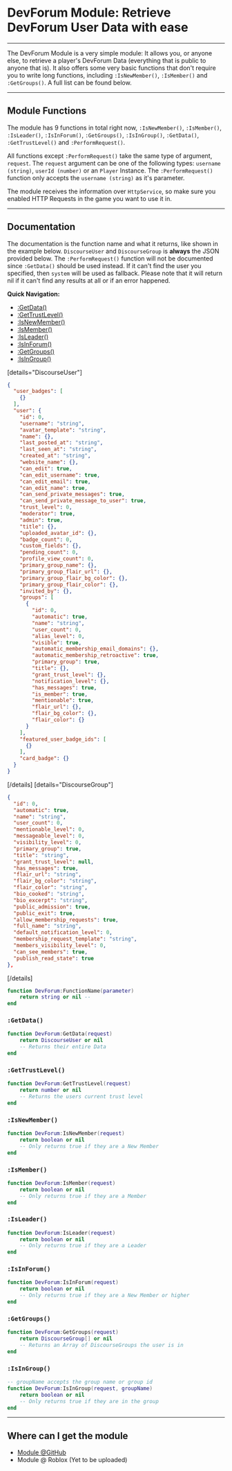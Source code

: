# DevForum Module: Retrieve DevForum User Data with ease
<hr>

The DevForum Module is a very simple module: It allows you, or anyone else, to retrieve a player's DevForum Data (everything that is public to anyone that is). It also offers some very basic functions that don't require you to write long functions, including `:IsNewMember()`, `:IsMember()` and `:GetGroups()`. A full list can be found below.

---
## Module Functions
The module has 9 functions in total right now, `:IsNewMember()`, `:IsMember()`, `:IsLeader()`, `:IsInForum()`, `:GetGroups()`, `:IsInGroup()`, `:GetData()`, `:GetTrustLevel()` and `:PerformRequest()`.<br>

All functions except `:PerformRequest()` take the same type of argument, `request`.
The `request` argument can be one of the following types: `username (string)`, `userId (number)` or an `Player` Instance. The `:PerformRequest()` function only accepts the `username (string)` as it's parameter.

The module receives the information over `HttpService`, so make sure you enabled HTTP Requests in the game you want to use it in.

---
## Documentation
The documentation is the function name and what it returns, like shown in the example below. `DiscourseUser` and `DiscourseGroup` is **always** the JSON provided below. The `:PerformRequest()` function will not be documented since `:GetData()` should be used instead. If it can't find the user you specified, then `system` will be used as fallback. Please note that it will return nil if it can't find any results at all or if an error happened. 

**Quick Navigation:**
- [:GetData()](#heading--getdata)
- [:GetTrustLevel()](#heading--gettrustlevel)
- [:IsNewMember()](#heading--isnewmember)
- [:IsMember()](#heading--ismember)
- [:IsLeader()](#heading--isleader)
- [:IsInForum()](#heading--isinforum)
- [:GetGroups()](#heading--getgroups)
- [:IsInGroup()](#heading--isingroup)

[details="DiscourseUser"]
```json
{
  "user_badges": [
    {}
  ],
  "user": {
    "id": 0,
    "username": "string",
    "avatar_template": "string",
    "name": {},
    "last_posted_at": "string",
    "last_seen_at": "string",
    "created_at": "string",
    "website_name": {},
    "can_edit": true,
    "can_edit_username": true,
    "can_edit_email": true,
    "can_edit_name": true,
    "can_send_private_messages": true,
    "can_send_private_message_to_user": true,
    "trust_level": 0,
    "moderator": true,
    "admin": true,
    "title": {},
    "uploaded_avatar_id": {},
    "badge_count": 0,
    "custom_fields": {},
    "pending_count": 0,
    "profile_view_count": 0,
    "primary_group_name": {},
    "primary_group_flair_url": {},
    "primary_group_flair_bg_color": {},
    "primary_group_flair_color": {},
    "invited_by": {},
    "groups": [
      {
        "id": 0,
        "automatic": true,
        "name": "string",
        "user_count": 0,
        "alias_level": 0,
        "visible": true,
        "automatic_membership_email_domains": {},
        "automatic_membership_retroactive": true,
        "primary_group": true,
        "title": {},
        "grant_trust_level": {},
        "notification_level": {},
        "has_messages": true,
        "is_member": true,
        "mentionable": true,
        "flair_url": {},
        "flair_bg_color": {},
        "flair_color": {}
      }
    ],
    "featured_user_badge_ids": [
      {}
    ],
    "card_badge": {}
  }
}
```
[/details]
[details="DiscourseGroup"]
```json
{
  "id": 0,
  "automatic": true,
  "name": "string",
  "user_count": 0,
  "mentionable_level": 0,
  "messageable_level": 0,
  "visibility_level": 0,
  "primary_group": true,
  "title": "string",
  "grant_trust_level": null,
  "has_messages": true,
  "flair_url": "string",
  "flair_bg_color": "string",
  "flair_color": "string",
  "bio_cooked": "string",
  "bio_excerpt": "string",
  "public_admission": true,
  "public_exit": true,
  "allow_membership_requests": true,
  "full_name": "string",
  "default_notification_level": 0,
  "membership_request_template": "string",
  "members_visibility_level": 0,
  "can_see_members": true,
  "publish_read_state": true
},
```
[/details]

```lua
function DevForum:FunctionName(parameter)
    return string or nil -- 
end
```


<h3 id="heading--getdata"><code>:GetData()</code></h3>

```lua
function DevForum:GetData(request)
	return DiscourseUser or nil
	-- Returns their entire Data
end
```
<h3 id="heading--gettrustlevel"><code>:GetTrustLevel()</code></h3>

```lua
function DevForum:GetTrustLevel(request)
	return number or nil
	-- Returns the users current trust level
end
```
<h3 id="heading--isnewmember"><code>:IsNewMember()</code></h3>

```lua
function DevForum:IsNewMember(request)
	return boolean or nil
	-- Only returns true if they are a New Member
end
```
<h3 id="heading--ismember"><code>:IsMember()</code></h3>

```lua
function DevForum:IsMember(request)
	return boolean or nil
	-- Only returns true if they are a Member
end
```
<h3 id="heading--isleader"><code>:IsLeader()</code></h3>

```lua
function DevForum:IsLeader(request)
	return boolean or nil
	-- Only returns true if they are a Leader
end
```
<h3 id="heading--isinforum"><code>:IsInForum()</code></h3>

```lua
function DevForum:IsInForum(request)
	return boolean or nil
	-- Only returns true if they are a New Member or higher
end
```
<h3 id="heading--getgroups"><code>:GetGroups()</code></h3>

```lua
function DevForum:GetGroups(request)
    return DiscourseGroup[] or nil
    -- Returns an Array of DiscourseGroups the user is in
end
```
<h3 id="heading--isingroup"><code>:IsInGroup()</code></h3>

```lua
-- groupName accepts the group name or group id
function DevForum:IsInGroup(request, groupName)
	return boolean or nil
	-- Only returns true if they are in the group
end
```

---
## Where can I get the module
 - [Module @GitHub](https://github.com/RealSimplyData/RobloxUtility/blob/master/DevForum.lua)
 - Module @ Roblox (Yet to be uploaded)